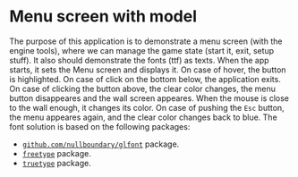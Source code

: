 # Menu screen with model

The purpose of this application is to demonstrate a menu screen (with the engine tools), where we can manage the game state (start it, exit, setup stuff). It also should demonstrate the fonts (ttf) as texts. When the app starts, it sets the Menu screen and displays it. On case of hover, the button is highlighted. On case of click on the bottom below, the application exits. On case of clicking the button above, the clear color changes, the menu button disappeares and the wall screen appeares. When the mouse is close to the wall enough, it changes its color. On case of pushing the `Esc` button, the menu appeares again, and the clear color changes back to blue.
The font solution is based on the following packages:

- [`github.com/nullboundary/glfont`](https://github.com/nullboundary/glfont) package.
- [`freetype`](https://godoc.org/github.com/golang/freetype) package.
- [`truetype`](https://godoc.org/github.com/golang/freetype/truetype) package.
